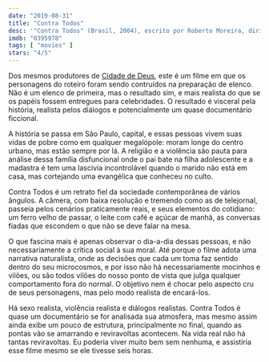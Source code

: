 ```yaml
---
date: "2019-08-31"
title: "Contra Todos"
desc: '"Contra Todos" (Brasil, 2004), escrito por Roberto Moreira, dirigido por Roberto Moreira, com Leona Cavalli, Sílvia Lourenço, Ailton Graça, Giulio Lopes e Martha Meola. Da coleção de DVDs.'
imdb: "0395978"
tags: [ "movies" ]
stars: "4/5"
---
```

Dos mesmos produtores de [Cidade de Deus](/cidade-de-deus), este é um filme em que os personagens do roteiro foram sendo contruídos na preparação de elenco. Não é um elenco de primeira, mas o resultado sim, e mais realista do que se os papéis fossem entregues para celebridades. O resultado é visceral pela história, realista pelos diálogos e potencialmente um quase documentário ficcional.

A história se passa em São Paulo, capital, e essas pessoas vivem suas vidas de pobre como em qualquer megalópole: moram longe do centro urbano, mas estão sempre por lá. A religião e a violência são pauta para análise dessa família disfuncional onde o pai bate na filha adolescente e a madastra é tem uma lascívia incontrolável quando o marido não está em casa, mas cortejando uma evangélica que conheceu no culto.

Contra Todos é um retrato fiel da sociedade contemporânea de vários ângulos. A câmera, com baixa resolução e tremendo como as de telejornal, passeia pelos cenários praticamente reais, e seus elementos do cotidiano: um ferro velho de passar, o leite com café e açúcar de manhã, as conversas fiadas que escondem o que não se deve falar na mesa.

O que fascina mais é apenas observar o dia-a-dia dessas pessoas, e não necessariamente a crítica social à sua moral. Até porque o filme adota uma narrativa naturalista, onde as decisões que cada um toma faz sentido dentro do seu microcosmos, e por isso não há necessariamente mocinhos e vilões, ou são todos vilões do nosso ponto de vista que julga qualquer comportamento fora do normal. O objetivo nem é chocar pelo aspecto cru de seus personagens, mas pelo modo realista de encará-los.

Há sexo realista, violência realista e diálogos realistas. Contra Todos é quase um documentário se for analisada sua atmosfera, mas mesmo assim ainda exibe um pouco de estrutura, principalmente no final, quando as pontas vão se amarrando e reviravoltas acontecem. Na vida real não há tantas reviravoltas. Eu poderia viver muito bem sem nenhuma, e assistiria esse filme mesmo se ele tivesse seis horas.
